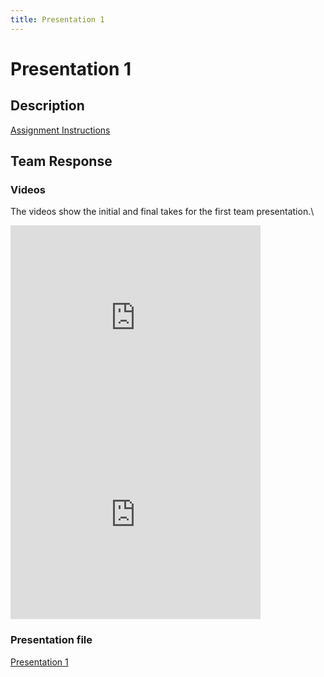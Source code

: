 ```yaml
---
title: Presentation 1
---
```


# Presentation 1

## Description
[Assignment Instructions](https://egr557.github.io/assignments/presentation-I.html)

## Team Response
### Videos
The videos show the initial and final takes for the first team presentation.\

<iframe width="400" height="315" src="https://www.youtube.com/embed/iwJ6JhAadY0" frameborder="0" allow="accelerometer; autoplay; clipboard-write; encrypted-media; gyroscope; picture-in-picture" allowfullscreen></iframe>

<iframe width="400" height="315" src="https://www.youtube.com/embed/TYOn1yv-m28" frameborder="0" allow="accelerometer; autoplay; clipboard-write; encrypted-media; gyroscope; picture-in-picture" allowfullscreen></iframe>

### Presentation file
[Presentation 1](/PDF/Presentation1)
